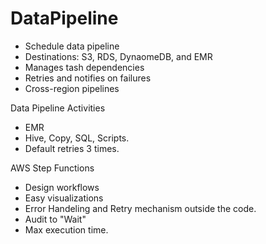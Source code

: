 
# DataPipeline
- Schedule data pipeline
- Destinations: S3, RDS, DynaomeDB, and EMR
- Manages tash dependencies
- Retries and notifies on failures
- Cross-region pipelines

Data Pipeline Activities
- EMR
- Hive, Copy, SQL, Scripts.
- Default retries 3 times.

AWS Step Functions
- Design workflows
- Easy visualizations
- Error Handeling and Retry mechanism outside the code.
- Audit to "Wait"
- Max execution time.

